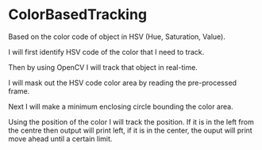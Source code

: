 # ColorBasedTracking

Based on the color code of object in HSV (Hue, Saturation, Value).

I will first identify HSV code of the color that I need to track. 

Then by using OpenCV I will track that object in real-time. 

I will mask out the HSV code color area by reading the pre-processed frame.

Next I will make a minimum enclosing circle bounding the color area.

Using the position of the color I will track the position. If it is in the left from the centre then output will print left, if it is in the center, the ouput will print move ahead until a certain limit.


